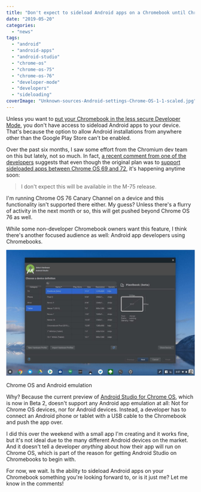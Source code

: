 ```yaml
---
title: "Don't expect to sideload Android apps on a Chromebook until Chrome OS 76 or later"
date: "2019-05-20"
categories: 
  - "news"
tags: 
  - "android"
  - "android-apps"
  - "android-studio"
  - "chrome-os"
  - "chrome-os-75"
  - "chrome-os-76"
  - "developer-mode"
  - "developers"
  - "sideloading"
coverImage: "Unknown-sources-Android-settings-Chrome-OS-1-1-scaled.jpg"
---
```


Unless you want to [put your Chromebook in the less secure Developer Mode](https://www.aboutchromebooks.com/qa/whats-the-difference-between-developer-mode-and-the-dev-channel-on-a-chromebook/), you don't have access to sideload Android apps to your device. That's because the option to allow Android installations from anywhere other than the Google Play Store can't be enabled.

Over the past six months, I saw some effort from the Chromium dev team on this but lately, not so much. In fact, [a recent comment from one of the developers](https://bugs.chromium.org/p/chromium/issues/detail?id=761329#c55) suggests that even though the original plan was to [support sideloaded apps between Chrome OS 69 and 72](https://bugs.chromium.org/p/chromium/issues/detail?id=761329#c35), it's happening anytime soon:

> I don't expect this will be available in the M-75 release.

I'm running Chrome OS 76 Canary Channel on a device and this functionality isn't supported there either. My guess? Unless there's a flurry of activity in the next month or so, this will get pushed beyond Chrome OS 76 as well.

While some non-developer Chromebook owners want this feature, I think there's another focused audience as well: Android app developers using Chromebooks.

![Chrome OS emulator on Android Studio](images/Chrome-OS-emulator-on-Android-Studio-1-1024x683-1.jpg)

Chrome OS and Android emulation

Why? Because the current preview of [Android Studio for Chrome OS](https://www.aboutchromebooks.com/news/android-studio-chrome-os-chromebook-recommendation-google-io-2019/), which is now in Beta 2, doesn't support any Android app emulation at all: Not for Chrome OS devices, nor for Android devices. Instead, a developer has to connect an Android phone or tablet with a USB cable to the Chromebook and push the app over.

I did this over the weekend with a small app I'm creating and it works fine, but it's not ideal due to the many different Android devices on the market. And it doesn't tell a developer _anything_ about how their app will run on Chrome OS, which is part of the reason for getting Android Studio on Chromebooks to begin with.

For now, we wait. Is the ability to sideload Android apps on your Chromebook something you're looking forward to, or is it just me? Let me know in the comments!
